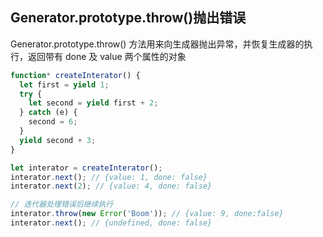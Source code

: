 
## Generator.prototype.throw()抛出错误
Generator.prototype.throw() 方法用来向生成器抛出异常，并恢复生成器的执行，返回带有 done 及 value 两个属性的对象

```js
function* createInterator() {
  let first = yield 1;
  try {
    let second = yield first + 2;
  } catch (e) {
    second = 6;
  }
  yield second + 3;
}

let interator = createInterator();
interator.next(); // {value: 1, done: false}
interator.next(2); // {value: 4, done: false}

// 迭代器处理错误后继续执行
interator.throw(new Error('Boom')); // {value: 9, done:false}
interator.next(); // {undefined, done: false}
```